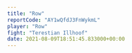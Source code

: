 ```yaml
---
title: "Row"
reportCode: "AY1wQfdJ3FnWykmL"
player: "Row"
fight: "Terestian Illhoof"
date: 2021-08-09T18:51:45.833000+00:00
---
```

